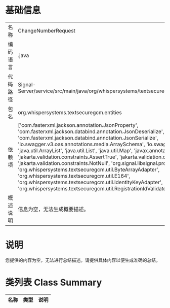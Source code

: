 # 基础信息

|      |      |
|------|------|
| 名称 | ChangeNumberRequest |
| 编码语言 | .java |
| 代码路径 | Signal-Server/service/src/main/java/org/whispersystems/textsecuregcm/entities/ChangeNumberRequest.java |
| 包名 | org.whispersystems.textsecuregcm.entities |
| 依赖项 | ['com.fasterxml.jackson.annotation.JsonProperty', 'com.fasterxml.jackson.databind.annotation.JsonDeserialize', 'com.fasterxml.jackson.databind.annotation.JsonSerialize', 'io.swagger.v3.oas.annotations.media.ArraySchema', 'io.swagger.v3.oas.annotations.media.Schema', 'java.util.ArrayList', 'java.util.List', 'java.util.Map', 'javax.annotation.Nullable', 'jakarta.validation.Valid', 'jakarta.validation.constraints.AssertTrue', 'jakarta.validation.constraints.NotBlank', 'jakarta.validation.constraints.NotNull', 'org.signal.libsignal.protocol.IdentityKey', 'org.whispersystems.textsecuregcm.util.ByteArrayAdapter', 'org.whispersystems.textsecuregcm.util.E164', 'org.whispersystems.textsecuregcm.util.IdentityKeyAdapter', 'org.whispersystems.textsecuregcm.util.RegistrationIdValidator'] |
| 概述说明 | 信息为空，无法生成概要描述。 |

# 说明

您提供的内容为空，无法进行总结描述。请提供具体内容以便生成准确的总结。

# 类列表 Class Summary

| 名称   | 类型  | 说明 |
|-------|------|-------------|




